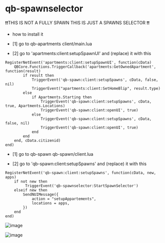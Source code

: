 # qb-spawnselector

❗❗THIS IS NOT A FULLY SPAWN THIS IS JUST A SPAWNS SELECTOR ❗❗

- how to install it 

- [1] go to qb-apartments client/main.lua

* [2] go to 'apartments:client:setupSpawnUI' and (replace) it with this

```
RegisterNetEvent('apartments:client:setupSpawnUI', function(cData)
    QBCore.Functions.TriggerCallback('apartments:GetOwnedApartment', function(result)
        if result then
            TriggerEvent('qb-spawn:client:setupSpawns', cData, false, nil)
            TriggerEvent("apartments:client:SetHomeBlip", result.type)
        else
            if Apartments.Starting then
                TriggerEvent('qb-spawn:client:setupSpawns', cData, true, Apartments.Locations)
                TriggerEvent('qb-spawn:client:openUI', true)
            else
                TriggerEvent('qb-spawn:client:setupSpawns', cData, false, nil)
                TriggerEvent('qb-spawn:client:openUI', true)
            end
        end
    end, cData.citizenid)
end)
```

- [1] go to qb-spawn qb-spawn/client.lua

* [2] go to 'qb-spawn:client:setupSpawns' and (replace) it with this
```
RegisterNetEvent('qb-spawn:client:setupSpawns', function(cData, new, apps)
    if not new then
         TriggerEvent('qb-spawnselector:StartSpawnSelector')
    elseif new then
        SendNUIMessage({
            action = "setupAppartements",
            locations = apps,
        })
    end
end)

```
![image](https://github.com/krrm1/qb-spawnselector/assets/89742984/cd673113-3856-4f36-8fd2-23c2a5af3d15)


![image](https://github.com/user-attachments/assets/2c74f062-f690-4565-a4e9-b7dc5b0aa0a6)


